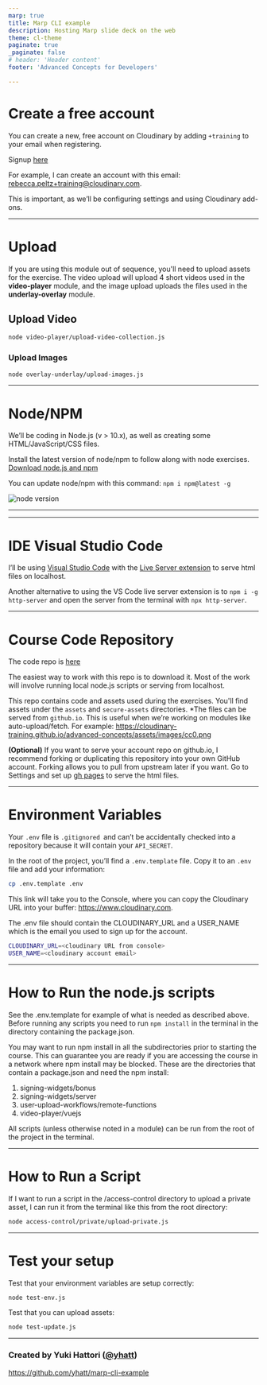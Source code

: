```yaml
---
marp: true
title: Marp CLI example
description: Hosting Marp slide deck on the web
theme: cl-theme
paginate: true
_paginate: false
# header: 'Header content'
footer: 'Advanced Concepts for Developers'

---
```


# Create a free account

You can create a new, free account on Cloudinary by adding `+training` to your
email when registering.  

Signup [here](https://cloudinary.com/users/register/free)

For example, I can create an account with this email:
rebecca.peltz+training@cloudinary.com.  

This is important, as we’ll be configuring settings and using Cloudinary add-ons.

---
# Upload

If you are using this module out of sequence, you'll need to upload assets for the exercise.  The video upload will upload 4 short videos used in the **video-player** module,  and the image upload uploads the files used in the **underlay-overlay** module.

## Upload Video

```bash
node video-player/upload-video-collection.js
```

### Upload Images

```bash
node overlay-underlay/upload-images.js
```
---

# Node/NPM

We’ll be coding in Node.js (v > 10.x), as well as creating some
HTML/JavaScript/CSS files.

Install the latest version of node/npm to follow along with node exercises.
[Download node.js and npm](https://nodejs.org/en/download/)  
 

You can update node/npm with this command: `npm i npm@latest -g`  

![node version](https://res.cloudinary.com/cloudinary-training/image/upload/v1588283690/book/setup-node-version.png)

---

---

# IDE Visual Studio Code  

I’ll be using [Visual Studio Code](https://code.visualstudio.com/) with the [Live Server extension](https://marketplace.visualstudio.com/items?itemName=ritwickdey.LiveServer) to serve html files on localhost.  

Another alternative to using the VS Code live server extension is to `npm i -g http-server` and open the server from the terminal with `npx http-server`.

---


# Course Code Repository

The code repo is [here](https://github.com/cloudinary-training/advanced-concepts) 

The easiest way to work with this repo is to download it. Most of the work will involve running local node.js scripts or serving from localhost.

This repo contains code and assets used during the exercises.  You'll find assets under the `assets` and `secure-assets` directories.  *The files can be served from `github.io`. This is useful when we’re working on modules like auto-upload/fetch. For example: 
https://cloudinary-training.github.io/advanced-concepts/assets/images/cc0.png 

**(Optional)** If you want to serve your account repo on github.io, I recommend forking or duplicating this repository into your own GitHub account. Forking allows you to pull from upstream later if you want. Go to Settings and set up [gh pages](https://help.github.com/en/github/working-with-github-pages/configuring-a-publishing-source-for-your-github-pages-site) to serve the html files.  

---

# Environment Variables
Your `.env` file is `.gitignored `and can’t be accidentally checked into a repository
because it will contain your `API_SECRET`.   

In the root of the project, you’ll find a `.env.template` file.
Copy it to an `.env` file and add your information: 
```bash
cp .env.template .env
```
This link will take you to the Console, where you can copy the Cloudinary 
URL into your buffer: https://www.cloudinary.com.

The .env file should contain the CLOUDINARY_URL and a USER_NAME which is the email you used to sign up for the account.

```bash
CLOUDINARY_URL=<cloudinary URL from console>
USER_NAME=<cloudinary account email>
```
---
# How to Run the node.js scripts 
See the .env.template for example of what is needed as described above.  Before running any scripts you need to run `npm install` in the terminal in the directory containing the package.json.  

You may want to run npm install in all the subdirectories prior to starting the
course. This can guarantee you are ready if you are accessing the course in a
network where npm install may be blocked.
These are the directories that contain a package.json and need the npm install:

1. signing-widgets/bonus  
2. signing-widgets/server  
3. user-upload-workflows/remote-functions  
4. video-player/vuejs  

All scripts (unless otherwise noted in a module) can be run from the root of the
project in the terminal.  

---
# How to Run a Script

If I want to run a script in the /access-control directory to upload a private asset, I
can run it from the terminal like this from the root directory:
```bash
node access-control/private/upload-private.js
```
---
# Test your setup

Test that your environment variables are setup correctly:

```bash
node test-env.js
```

Test that you can upload assets:

```bash
node test-update.js
``` 

---



### Created by Yuki Hattori ([@yhatt](https://github.com/yhatt))

https://github.com/yhatt/marp-cli-example